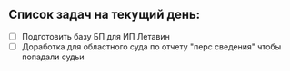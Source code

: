 ## Список задач на текущий день:
- [ ] Подготовить базу БП для ИП Летавин
- [ ] Доработка для областного суда по отчету "перс сведения" чтобы попадали судьи